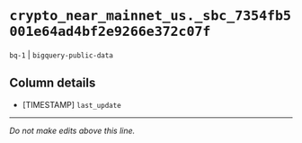 # `crypto_near_mainnet_us._sbc_7354fb5001e64ad4bf2e9266e372c07f`
`bq-1` | `bigquery-public-data`

## Column details
* [TIMESTAMP] `last_update`

-------------------------------------------------------------------------------
*Do not make edits above this line.*
